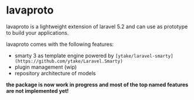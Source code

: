 # lavaproto

lavaproto is a lightweight extension of laravel 5.2 and can use as prototype to build your applications.

lavaproto comes with the following features:

 * smarty 3 as template engine powered by `[ytake/laravel-smarty](https://github.com/ytake/Laravel.Smarty)`
 * plugin management (wip)
 * repository architecture of models

**the package is now work in progress and most of the top named features are not implemented yet!**